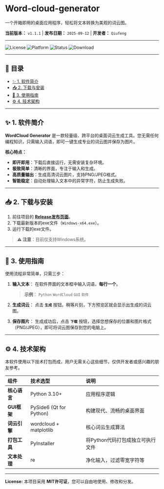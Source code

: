 # Word-cloud-generator

一个开箱即用的桌面应用程序，轻松将文本转换为美观的词云图。

**当前版本：** `v1.1.1` | **发布日期：** `2025-09-12` | **开发者：** `Qiufeng`

---
![License](https://img.shields.io/badge/License-MIT-blue.svg)
![Platform](https://img.shields.io/badge/Platform-Windows-lightgrey.svg)
![Status](https://img.shields.io/badge/Status-Stable-brightgreen.svg)
![Download](https://img.shields.io/badge/Download-Latest_Release-success.svg)

---

## 📁 目录
- [✨ 1. 软件简介](#-1-软件简介)
- [📥 2. 下载与安装](#-2-下载与安装)
- [🎯 3. 使用指南](#-3-使用指南)
- [⚙️ 4. 技术架构](#️-4-技术架构)

---

## ✨ 1. 软件简介

**WordCloud Generator** 是一款轻量级、跨平台的桌面词云生成工具。您无需任何编程知识，只需输入词语，即可一键生成专业的词云图并保存为图片。

**核心特点：**
- **即开即用**：下载后直接运行，无需安装复杂环境。
- **极致简单**：清晰的界面，专注于输入和生成。
- **高质量输出**：生成高清词云图片，支持PNG/JPEG格式。
- **智能稳定**：自动处理输入文本中的异常字符，防止生成失败。

---

## 📥 2. 下载与安装

1.  前往项目的 **[Release发布页面](https://github.com/qiufengcute/Word-cloud-generator/releases)**。
2.  下载最新版本的exe文件（`Windows-x64.exe`）。
3.  运行下载的exe文件。

> **⚠️ 注意**：目前仅支持Windows系统。

---

## 🎯 3. 使用指南

使用流程非常简单，只需三步：

1.  **输入文本**：
    在软件界面的文本框中输入词语，**每行一个**。
    > **示例**：
    > `Python`
    > `WordCloud`
    > `GUI`
    > `软件`

2.  **生成词云**：
    点击 **`生成`** 按钮。稍等片刻，下方预览区就会显示出生成的词云图。

3.  **保存图片**：
    生成成功后，点击 **`下载`** 按钮，选择您想保存的位置和图片格式（PNG/JPEG），即可将词云图保存到您的电脑上。

---

## ⚙️ 4. 技术架构

本软件使用以下技术打包而成，用户无需关心这些细节，仅供开发者或感兴趣的朋友参考。

| 组件 | 技术选型 | 说明 |
| :--- | :--- | :--- |
| **核心语言** | Python 3.10+ | 应用程序逻辑 |
| **GUI框架** | PySide6 (Qt for Python) | 构建现代、流畅的桌面界面 |
| **词云引擎** | wordcloud + matplotlib | 核心词云生成算法 |
| **打包工具** | PyInstaller | 将Python代码打包成独立可执行文件 |
| **文本处理** | re | 净化输入，过滤零宽字符等 |

---

**License:** 本项目采用 **MIT许可证**，您可以自由地使用、修改和分发。
